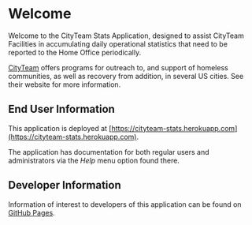 # Welcome

Welcome to the CityTeam Stats Application, designed to assist CityTeam
Facilities in accumulating daily operational statistics that need to be
reported to the Home Office periodically.

[CityTeam](https://cityteam.org) offers programs for outreach to, and
support of homeless communities, as well as recovery from addition,
in several US cities.  See their website for more information.

## End User Information

This application is deployed at [https://cityteam-stats.herokuapp.com](https://cityteam-stats.herokuapp.com).

The application has documentation for both regular users and administrators
via the *Help* menu option found there.

## Developer Information

Information of interest to developers of this application can be
found on [GitHub Pages](https://cityteam.github.io/stats).
